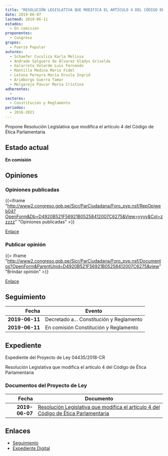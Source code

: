 ```yaml
---
title: "RESOLUCIÓN LEGISLATIVA QUE MODIFICA EL ARTÍCULO 4 DEL CÓDIGO DE ÉTICA PARLAMENTARIA"
date: 2019-06-07
lastmod: 2019-06-11
estados: 
  - En comisión
proponentes: 
  - Congreso
grupos: 
  - Fuerza Popular
autores: 
  - Schaefer Cuculiza Karla Melissa
  - Andrade Salguero de Álvarez Gladys Griselda
  - Galarreta Velarde Luis Fernando
  - Mantilla Medina Mario Fidel
  - Letona Pereyra María Úrsula Ingrid
  - Arimborgo Guerra Tamar
  - Melgarejo Páucar María Cristina
adherentes: 
  - 
sectores: 
  - Constitución y Reglamento
periodos: 
  - 2016-2021
---
```


Propone Resolución Legislativa que modifica el artículo 4 del Código de Ética Parlamentaria


## Estado actual

**En comisión**

## Opiniones

### Opiniones publicadas

{{<iframe "http://www2.congreso.gob.pe/Sicr/ParCiudadana/Foro_pvp.nsf/RepOpiweb04?OpenForm&Db=D4920B521F56921B05258412007C6275&View=yyyy&Col=zzzzz" "Opiniones publicadas" >}}

[Enlace](http://www2.congreso.gob.pe/Sicr/ParCiudadana/Foro_pvp.nsf/RepOpiweb04?OpenForm&Db=D4920B521F56921B05258412007C6275&View=yyyy&Col=zzzzz)
### Publicar opinión

{{< iframe "http://www2.congreso.gob.pe/Sicr/ParCiudadana/Foro_pvp.nsf/Documentos?OpenForm&ParentUnid=D4920B521F56921B05258412007C6275&view" "Brindar opinión" >}}

[Enlace](http://www2.congreso.gob.pe/Sicr/ParCiudadana/Foro_pvp.nsf/Documentos?OpenForm&ParentUnid=D4920B521F56921B05258412007C6275&view)

## Seguimiento

| Fecha | Evento |
|------:|--------|
| **2019-06-11** | Decretado a... Constitución y Reglamento|
| **2019-06-11** | En comisión Constitución y Reglamento|


## Expediente

Expediente del Proyecto de Ley 04435/2018-CR

Resolución Legislativa que modifica el artículo 4 del Código de Ëtica Parlamentaria


### Documentos del Proyecto de Ley

| Fecha | Documento |
|------:|--------|
| **2019-06-07** | [Resolución Legislativa que modifica el artículo 4 del Código de Ëtica Parlamentaria](http://www.leyes.congreso.gob.pe/Documentos/2016_2021/Proyectos_de_Ley_y_de_Resoluciones_Legislativas/PL0443520190607..pdf) |

## Enlaces 

- [Seguimiento](http://www2.congreso.gob.pe/Sicr/TraDocEstProc/CLProLey2016.nsf/f7fff46988ca05b1052578e100829cc7/7ddf634052909ea705258412007cd029?OpenDocument)
- [Expediente Digital](http://www2.congreso.gob.pe/Sicr/TraDocEstProc/CLProLey2016.nsf/f7fff46988ca05b1052578e100829cc7/7ddf634052909ea705258412007cd029?OpenDocument&Click=05257FB7005EB655.eb71d0cf91d8294e05256cdf006b5706/$Body/0.1C6C)
